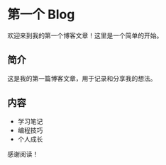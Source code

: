 # 第一个 Blog

欢迎来到我的第一个博客文章！这里是一个简单的开始。

## 简介

这是我的第一篇博客文章，用于记录和分享我的想法。

## 内容

- 学习笔记
- 编程技巧
- 个人成长

感谢阅读！
